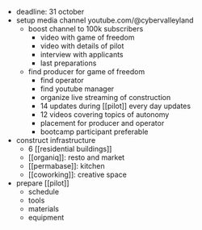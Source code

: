 - deadline: 31 october
- setup media channel youtube.com/@cybervalleyland
	- boost channel to 100k subscribers
		- video with game of freedom
		- video with details of pilot
		- interview with applicants
		- last preparations
	- find producer for game of freedom
		- find operator
		- find youtube manager
		- organize live streaming of construction
		- 14 updates during [[pilot]] every day updates
		- 12 videos covering topics of autonomy
		- placement for producer and operator
		- bootcamp participant preferable
- construct infrastructure
	- 6 [[residential buildings]]
	- [[organiq]]: resto and market
	- [[permabase]]: kitchen
	- [[coworking]]: creative space
- prepare [[pilot]]
	- schedule
	- tools
	- materials
	- equipment